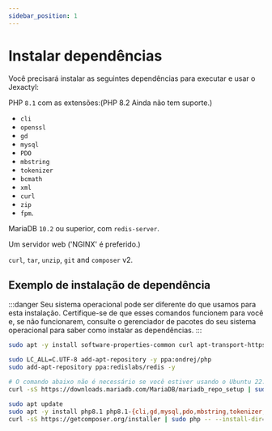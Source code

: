 ```yaml
---
sidebar_position: 1
---
```


# Instalar dependências
Você precisará instalar as seguintes dependências para executar e usar o Jexactyl:



PHP `8.1` com as extensões:(PHP 8.2 Ainda não tem suporte.)
- `cli`
- `openssl`
- `gd`
- `mysql`
- `PDO`
- `mbstring`
- `tokenizer`
- `bcmath`
- `xml`
- `curl`
- `zip`
- `fpm`.

MariaDB `10.2` ou superior, com `redis-server`.

Um servidor web ('NGINX' é preferido.)

`curl`, `tar`, `unzip`, `git` and `composer` v2.

## Exemplo de instalação de dependência

:::danger
 Seu sistema operacional pode ser diferente do que usamos para esta instalação.
Certifique-se de que esses comandos funcionem para você e, se não funcionarem, consulte
o gerenciador de pacotes do seu sistema operacional para saber como instalar as dependências.
:::

```bash
sudo apt -y install software-properties-common curl apt-transport-https ca-certificates gnupg

sudo LC_ALL=C.UTF-8 add-apt-repository -y ppa:ondrej/php
sudo add-apt-repository ppa:redislabs/redis -y

# O comando abaixo não é necessário se você estiver usando o Ubuntu 22.04 ou superior.
curl -sS https://downloads.mariadb.com/MariaDB/mariadb_repo_setup | sudo bash

sudo apt update
sudo apt -y install php8.1 php8.1-{cli,gd,mysql,pdo,mbstring,tokenizer,bcmath,xml,fpm,curl,zip} mariadb-server nginx tar unzip git redis-server nano cron
curl -sS https://getcomposer.org/installer | sudo php -- --install-dir=/usr/local/bin --filename=composer
```
